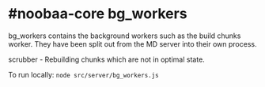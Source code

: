 #noobaa-core bg_workers
===========

bg_workers contains the background workers such as the build chunks worker.
They have been split out from the MD server into their own process.

scrubber - Rebuilding chunks which are not in optimal state.

To run locally:
```node src/server/bg_workers.js```
